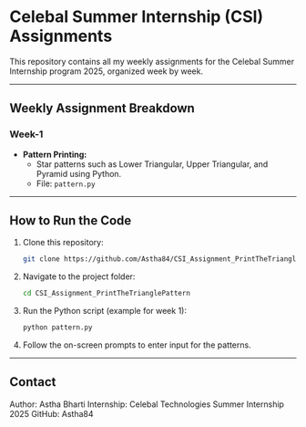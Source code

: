# Celebal Summer Internship (CSI) Assignments

This repository contains all my weekly assignments for the Celebal Summer Internship program 2025, organized week by week.

---

## Weekly Assignment Breakdown

### Week-1
- **Pattern Printing:**  
  - Star patterns such as Lower Triangular, Upper Triangular, and Pyramid using Python.
  - File: `pattern.py`

---



## How to Run the Code

1. Clone this repository:
   ```bash
   git clone https://github.com/Astha84/CSI_Assignment_PrintTheTrianglePattern.git

2. Navigate to the project folder:
   ```bash
   cd CSI_Assignment_PrintTheTrianglePattern
   
3. Run the Python script (example for week 1):
   ```bash
   python pattern.py
   
4. Follow the on-screen prompts to enter input for the patterns.

---


## Contact

Author: Astha Bharti
Internship: Celebal Technologies Summer Internship 2025
GitHub: Astha84


